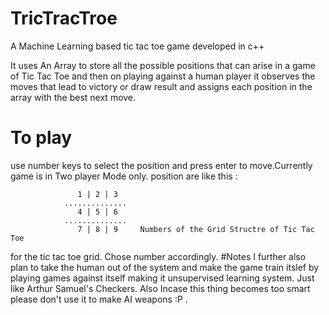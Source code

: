 # TricTracTroe
A Machine Learning based tic tac toe game developed in c++

It uses An Array to store all the possible positions that can arise in a game of Tic Tac Toe and then  on playing against 
a human player it observes the  moves that lead to victory or draw result and assigns each position in the array with the best next move.

# To play

use number keys to select the position and press enter to move.Currently game is in Two player Mode only.
position are like this :

                   1 | 2 | 3
                ..............
                   4 | 5 | 6
                ..............
                   7 | 8 | 9     Numbers of the Grid Structre of Tic Tac Toe
for the tic tac toe grid. Chose number accordingly.
#Notes
I  further also plan to take the human out of the system and make the game train itslef by playing games against itself making it unsupervised learning system.
Just like Arthur Samuel's Checkers.
Also Incase this thing becomes too smart please don't use it to make AI weapons :P  . 
